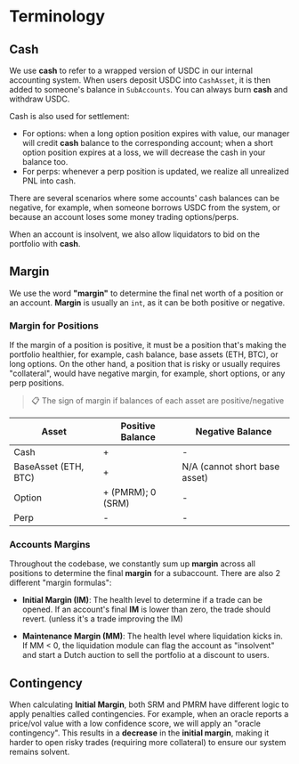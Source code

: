 # Terminology 

## Cash

We use **cash** to refer to a wrapped version of USDC in our internal accounting system. When users deposit USDC into `CashAsset`, it is then added to someone's balance in `SubAccounts`. You can always burn **cash** and withdraw USDC.

Cash is also used for settlement: 

* For options: when a long option position expires with value, our manager will credit **cash** balance to the corresponding account; when a short option position expires at a loss, we will decrease the cash in your balance too. 
* For perps: whenever a perp position is updated, we realize all unrealized PNL into cash.

There are several scenarios where some accounts' cash balances can be negative, for example, when someone borrows USDC from the system, or because an account loses some money trading options/perps.

When an account is insolvent, we also allow liquidators to bid on the portfolio with **cash**.

## Margin

We use the word **"margin"** to determine the final net worth of a position or an account. **Margin** is usually an `int`, as it can be both positive or negative. 

### Margin for Positions

If the margin of a position is positive, it must be a position that's making the portfolio healthier, for example, cash balance, base assets (ETH, BTC), or long options. On the other hand, a position that is risky or usually requires "collateral", would have negative margin, for example, short options, or any perp positions.

> 📋 The sign of margin if balances of each asset are positive/negative


| Asset | Positive Balance | Negative Balance |
| -------- | -------- | -------- |
| Cash     | +     | -     |
| BaseAsset (ETH, BTC)     | +     | N/A (cannot short base asset)    |
| Option     | + (PMRM); 0 (SRM)     | -     |
| Perp     | -     | -     |


### Accounts Margins

Throughout the codebase, we constantly sum up **margin** across all positions to determine the final **margin** for a subaccount. There are also 2 different "margin formulas": 

* **Initial Margin (IM)**: The health level to determine if a trade can be opened. If an account's final **IM** is lower than zero, the trade should revert. (unless it's a trade improving the IM)

* **Maintenance Margin (MM)**: The health level where liquidation kicks in. If MM < 0, the liquidation module can flag the account as "insolvent" and start a Dutch auction to sell the portfolio at a discount to users.

## Contingency

When calculating **Initial Margin**, both SRM and PMRM have different logic to apply penalties called contingencies. For example, when an oracle reports a price/vol value with a low confidence score, we will apply an "oracle contingency". This results in a **decrease** in the **initial margin**, making it harder to open risky trades (requiring more collateral) to ensure our system remains solvent.
